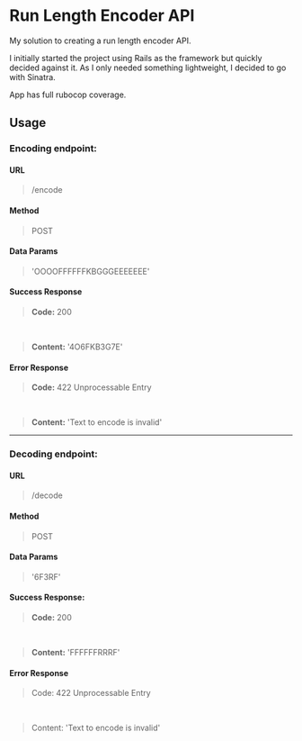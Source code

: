 # Run Length Encoder API

My solution to creating a run length encoder API.

I initially started the project using Rails as the framework but quickly decided against it. As I only needed something lightweight, I decided to go with Sinatra.

App has full rubocop coverage.

## Usage

### Encoding endpoint:

#### URL
>/encode

#### Method
>POST

#### Data Params
>'OOOOFFFFFFKBGGGEEEEEEE'

#### Success Response
> **Code:** 200
<br>

> **Content:** '4O6FKB3G7E'

#### Error Response
> **Code:** 422 Unprocessable Entry
<br>

> **Content:** 'Text to encode is invalid'

---

### Decoding endpoint:

#### URL
> /decode

#### Method
> POST

#### Data Params
> '6F3RF'

#### Success Response:
> **Code:** 200
<br>

> **Content:** 'FFFFFFRRRF'

#### Error Response
> Code: 422 Unprocessable Entry
<br>

> Content: 'Text to encode is invalid'
